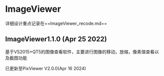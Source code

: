 # ImageViewer

详细设计重点记录在==ImageViewer_recode.md==

## ImageViewer1.1.0 (Apr 25 2022)

基于VS2015+QT5的图像查看软件，主要进行图像的移动，放缩，像素值查看以及截图功能

已更新至PixViewer V2.0.0(Apr 16 2024)
